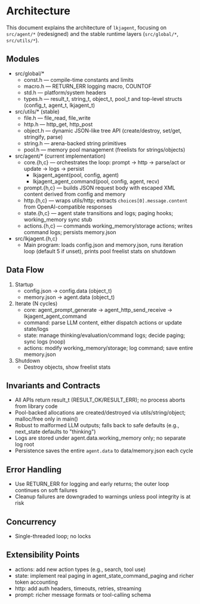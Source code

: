 # Architecture

This document explains the architecture of `lkjagent`, focusing on `src/agent/*` (redesigned) and the stable runtime layers (`src/global/*`, `src/utils/*`).

## Modules

- src/global/*
  - const.h — compile-time constants and limits
  - macro.h — RETURN_ERR logging macro, COUNTOF
  - std.h — platform/system headers
  - types.h — result_t, string_t, object_t, pool_t and top-level structs (config_t, agent_t, lkjagent_t)
- src/utils/* (stable)
  - file.h — file_read, file_write
  - http.h — http_get, http_post
  - object.h — dynamic JSON-like tree API (create/destroy, set/get, stringify, parse)
  - string.h — arena-backed string primitives
  - pool.h — memory pool management (freelists for strings/objects)
- src/agent/* (current implementation)
  - core.{h,c} — orchestrates the loop: prompt -> http -> parse/act or update -> logs -> persist
    - lkjagent_agent(pool, config, agent)
    - lkjagent_agent_command(pool, config, agent, recv)
  - prompt.{h,c} — builds JSON request body with escaped XML content derived from config and memory
  - http.{h,c} — wraps utils/http; extracts `choices[0].message.content` from OpenAI-compatible responses
  - state.{h,c} — agent state transitions and logs; paging hooks; working_memory sync stub
  - actions.{h,c} — commands working_memory/storage actions; writes command logs; persists memory.json
- src/lkjagent.{h,c}
  - Main program: loads config.json and memory.json, runs iteration loop (default 5 if unset), prints pool freelist stats on shutdown

## Data Flow

1. Startup
   - config.json -> config.data (object_t)
   - memory.json -> agent.data (object_t)
2. Iterate (N cycles)
   - core: agent_prompt_generate -> agent_http_send_receive -> lkjagent_agent_command
   - command: parse LLM content, either dispatch actions or update state/logs
   - state: manage thinking/evaluation/command logs; decide paging; sync logs (noop)
   - actions: modify working_memory/storage; log command; save entire memory.json
3. Shutdown
   - Destroy objects, show freelist stats

## Invariants and Contracts

- All APIs return result_t (RESULT_OK/RESULT_ERR); no process aborts from library code
- Pool-backed allocations are created/destroyed via utils/string/object; malloc/free only in main()
- Robust to malformed LLM outputs; falls back to safe defaults (e.g., next_state defaults to "thinking")
- Logs are stored under agent.data.working_memory only; no separate log root
- Persistence saves the entire `agent.data` to data/memory.json each cycle

## Error Handling

- Use RETURN_ERR for logging and early returns; the outer loop continues on soft failures
- Cleanup failures are downgraded to warnings unless pool integrity is at risk

## Concurrency

- Single-threaded loop; no locks

## Extensibility Points

- actions: add new action types (e.g., search, tool use)
- state: implement real paging in agent_state_command_paging and richer token accounting
- http: add auth headers, timeouts, retries, streaming
- prompt: richer message formats or tool-calling schema
